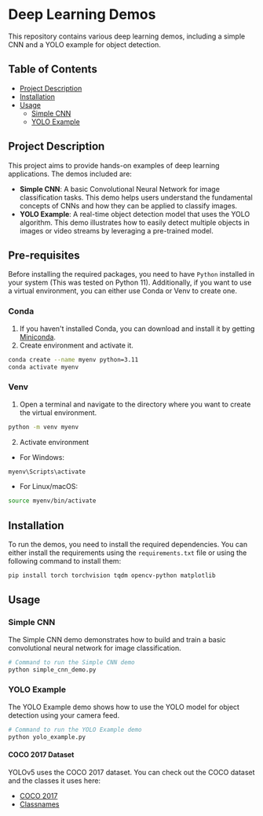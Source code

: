 # Deep Learning Demos

This repository contains various deep learning demos, including a simple CNN and a YOLO example for object detection.

## Table of Contents

-   [Project Description](#project-description)
-   [Installation](#installation)
-   [Usage](#usage)
    -   [Simple CNN](#simple-cnn)
    -   [YOLO Example](#yolo-example)

## Project Description

This project aims to provide hands-on examples of deep learning applications. The demos included are:

-   **Simple CNN**: A basic Convolutional Neural Network for image classification tasks. This demo helps users understand the fundamental concepts of CNNs and how they can be applied to classify images.
-   **YOLO Example**: A real-time object detection model that uses the YOLO algorithm. This demo illustrates how to easily detect multiple objects in images or video streams by leveraging a pre-trained model.

## Pre-requisites

Before installing the required packages, you need to have `Python` installed in your system (This was tested on Python 11). Additionally, if you want to use a virtual environment, you can either use Conda or Venv to create one.

### Conda
1. If you haven't installed Conda, you can download and install it by getting [Miniconda](https://docs.anaconda.com/miniconda/).
2. Create environment and activate it.
```bash
conda create --name myenv python=3.11
conda activate myenv
```

### Venv
1. Open a terminal and navigate to the directory where you want to create the virtual environment.
```bash
python -m venv myenv
```
2. Activate environment
- For Windows:
```bash
myenv\Scripts\activate
```
- For Linux/macOS:
```bash
source myenv/bin/activate
```

## Installation

To run the demos, you need to install the required dependencies. You can either install the requirements using the `requirements.txt` file or using the following command to install them:

```bash
pip install torch torchvision tqdm opencv-python matplotlib
```

## Usage

### Simple CNN

The Simple CNN demo demonstrates how to build and train a basic convolutional neural network for image classification.

```bash
# Command to run the Simple CNN demo
python simple_cnn_demo.py
```

### YOLO Example

The YOLO Example demo shows how to use the YOLO model for object detection using your camera feed.

```bash
# Command to run the YOLO Example demo
python yolo_example.py
```

#### COCO 2017 Dataset

YOLOv5 uses the COCO 2017 dataset. You can check out the COCO dataset and the classes it uses here:

-   [COCO 2017](https://www.kaggle.com/datasets/ultralytics/coco128)
-   [Classnames](https://gist.github.com/AruniRC/7b3dadd004da04c80198557db5da4bda)
